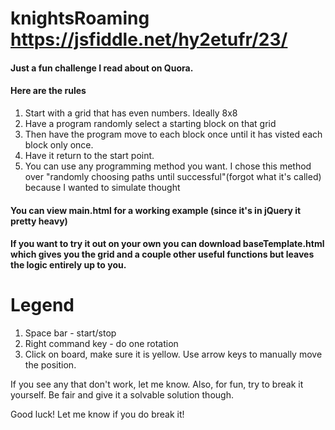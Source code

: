 # knightsRoaming https://jsfiddle.net/hy2etufr/23/


#### Just a fun challenge I read about on Quora.
#### Here are the rules
1. Start with a grid that has even numbers. Ideally 8x8
2. Have a program randomly select a starting block on that grid
3. Then have the program move to each block once until it has visted each block only once.
4. Have it return to the start point.
5. You can use any programming method you want. I chose this method over "randomly choosing paths until successful"(forgot what it's called) because I wanted to simulate thought

#### You can view main.html for a working example (since it's in jQuery it pretty heavy)
#### If you want to try it out on your own you can download baseTemplate.html which gives you the grid and a couple other useful functions but leaves the logic entirely up to you.

# Legend
1. Space bar - start/stop
2. Right command key - do one rotation
3. Click on board, make sure it is yellow. Use arrow keys to manually move the position.


If you see any that don't work, let me know.
Also, for fun, try to break it yourself. Be fair and give it a solvable solution though.

Good luck! Let me know if you do break it!
